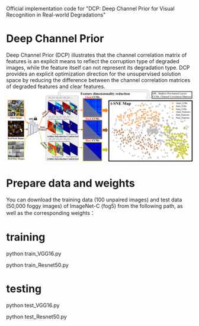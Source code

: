 Official implementation code for "DCP: Deep Channel Prior for Visual Recognition in Real-world Degradations"

# Deep Channel Prior
Deep Channel Prior (DCP) illustrates that the channel correlation matrix of features is an explicit means to reflect the corruption type of degraded images, while the feature itself can not represent its degradation type. DCP provides an explicit optimization direction for the unsupervised solution space by reducing the difference between the channel correlation matrices of degraded features and clear features.
![Deep Channel Prior from unpaired real clear and degraded images](https://github.com/liyuhang166/Deep_Channel_Prior/blob/main/Fig2-Gram.png)

# Prepare data and weights
You can download the training data (100 unpaired images) and test data (50,000 foggy images) of ImageNet-C (fog5) from the following path, as well as the corresponding weights：



# training
python train_VGG16.py 

python train_Resnet50.py

# testing 
python test_VGG16.py

python test_Resnet50.py


